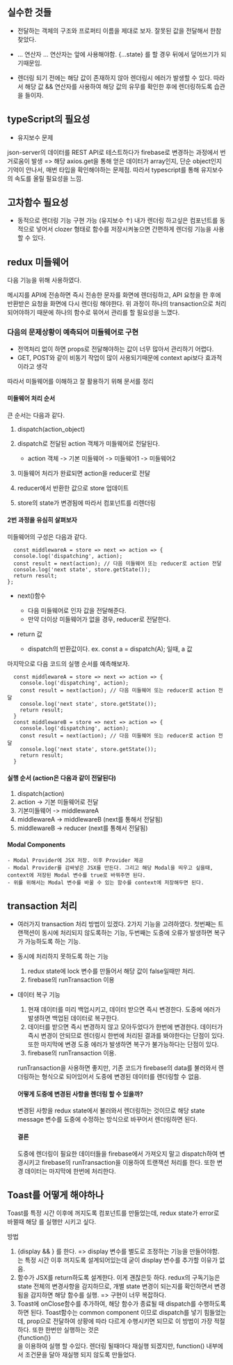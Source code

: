 ## 실수한 것들

- 전달하는 객체의 구조와 프로퍼티 이름을 제대로 보자.
  잘못된 값을 전달해서 한참 찾았다.

- ... 연산자
  ... 연산자는 앞에 사용해야함. {...state} 를 할 경우 뒤에서 덮어쓰기가 되기때문임.

- 렌더링 되기 전에는 해당 값이 존재하지 않아 렌더링시 에러가 발생할 수 있다. 따라서 해당 값 && 연산자를 사용하여 해당 값의 유무를 확인한 후에 렌더링하도록 습관을 들이자.

## typeScript의 필요성

- 유지보수 문제

json-server의 데이터를 REST API로 테스트하다가 firebase로 변경하는 과정에서 번거로움이 발생 => 해당 axios.get을 통해 얻은 데이터가 array인지, 단순 object인지 기억이 안나서, 매번 타입을 확인해야하는 문제점. 따라서 typescript를 통해 유지보수의 속도를 올릴 필요성을 느낌.

## 고차함수 필요성

- 동적으로 렌더링 기능 구현 가능 (유지보수 ↑)
  내가 렌더링 하고싶은 컴포넌트를 동적으로 넣어서 clozer 형태로 함수를 저장시켜놓으면 간편하게 렌더링 기능을 사용할 수 있다.

## redux 미들웨어
  다음 기능을 위해 사용하였다.

  메시지를 API에 전송하면 즉시 전송한 문자를 화면에 렌더링하고, API 요청을 한 후에 반환받은 요청을 화면에 다시 렌더링 해야한다. 위 과정이 하나의 transaction으로 처리되어야하기 때문에 하나의 함수로 묶어서 관리를 할 필요성을 느꼈다.
  
  ### 다음의 문제상황이 예측되어 미들웨어로 구현

  - 전역처리 없이 하면 props로 전달해야하는 값이 너무 많아서 관리하기 어렵다.
  - GET, POST와 같이 비동기 작업이 많이 사용되기때문에 context api보다 효과적이라고 생각


따라서 미들웨어를 이해하고 잘 활용하기 위해 문서를 정리


#### 미들웨어 처리 순서

큰 순서는 다음과 같다.

1. dispatch(action_object)
2. dispatch로 전달된 action 객체가 미들웨어로 전달된다.


    - action 객체 -> 기본 미들웨어 -> 미들웨어1 -> 미들웨어2

3. 미들웨어 처리가 완료되면 action을 reducer로 전달
4. reducer에서 반환한 값으로 store 업데이트
5. store의 state가 변경됨에 따라서 컴포넌트를 리렌더링

#### 2번 과정을 유심히 살펴보자

미들웨어의 구성은 다음과 같다.

```
  const middlewareA = store => next => action => {
  console.log('dispatching', action);
  const result = next(action); // 다음 미들웨어 또는 reducer로 action 전달
  console.log('next state', store.getState());
  return result;
};
```

- next()함수

  - 다음 미들웨어로 인자 값을 전달해준다.
  - 만약 더이상 미들웨어가 없을 경우, reducer로 전달한다.

- return 값
  - dispatch의 반환값이다. ex. const a = dispatch(A); 일때, a 값

마지막으로 다음 코드의 실행 순서를 예측해보자.

```
  const middlewareA = store => next => action => {
    console.log('dispatching', action);
    const result = next(action); // 다음 미들웨어 또는 reducer로 action 전달
    console.log('next state', store.getState());
    return result;
  }
  const middlewareB = store => next => action => {
    console.log('dispatching', action);
    const result = next(action); // 다음 미들웨어 또는 reducer로 action 전달
    console.log('next state', store.getState());
    return result;
  }
```
#### 실행 순서 (action은 다음과 같이 전달된다)
  1. dispatch(action)
  2. action -> 기본 미들웨어로 전달
  3. 기본미들웨어 -> middlewareA
  4. middlewareA -> middlewareB  (next를 통해서 전달됨)
  5. middlewareB -> reducer  (next를 통해서 전달됨)


#### Modal Components

    - Modal Provider에 JSX 저장. 이후 Provider 제공
    - Modal Provider를 감싸넣은 JSX를 만든다. 그리고 해당 Modal을 띄우고 싶을때, context에 저장된 Modal 변수를 true로 바꿔주면 된다.
    - 위를 위해서는 Modal 변수를 바꿀 수 있는 함수를 context에 저장해두면 된다.

## transaction 처리
  - 여러가지 transaction 처리 방법이 있겠다. 2가지 기능을 고려하였다. 첫번째는 트랜잭션이 동시에 처리되지 않도록하는 기능, 두번째는 도중에 오류가 발생하면 복구가 가능하도록 하는 기능.

  - 동시에 처리하지 못하도록 하는 기능
    1. redux state에 lock 변수를 만들어서 해당 값이 false일때만 처리.
    2. firebase의 runTransaction 이용

  - 데이터 복구 기능
    1. 현재 데이터를 미리 백업시키고, 데이터 받으면 즉시 변경한다. 도중에 에러가 발생하면 백업된 데이터로 복구한다.
    2. 데이터를 받으면 즉시 변경하지 않고 모아두었다가 한번에 변경한다. 데이터가 즉시 변경이 안되므로 렌더링시 한번에 처리된 결과를 봐야한다는 단점이 있다. 또한 마지막에 변경 도중 에러가 발생하면 복구가 불가능하다는 단점이 있다.
    3. firebase의 runTransaction 이용.

    runTransaction을 사용하면 좋지만, 기존 코드가 firebase의 data를 불러와서 렌더링하는 형식으로 되어있어서 도중에 변경된 데이터를 렌더링할 수 없음.

    #### 어떻게 도중에 변경된 사항을 렌더링 할 수 있을까?
    변경된 사항을 redux state에서 불러와서 렌더링하는 것이므로 해당 state message 변수를 도중에 수정하는 방식으로 바꾸어서 렌더링하면 된다.

    #### 결론
    도중에 렌더링이 필요한 데이터들을 firebase에서 가져오지 말고 dispatch하여 변경시키고 firebase의 runTransaction을 이용하여 트랜잭션 처리를 한다. 또한 변경 데이터는 마지막에 한번에 처리한다. 


## Toast를 어떻게 해야하나
  Toast를 특정 시간 이후에 꺼지도록 컴포넌트를 만들었는데, redux state가 error로 바뀔때 해당 <Toast/>를 실행만 시키고 싶다.

  방법 
  1. {display && <Toast/>} 를 한다. => display 변수를 별도로 조정하는 기능을 만들어야함. <Toast/>는 특정 시간 이후 꺼지도록 설계되어있는데 굳이 display 변수를 추가할 이유가 없음.
  2. 함수가 JSX를 return하도록 설계한다. 이게 괜찮은듯 하다. redux의 구독기능은 state 전체의 변경사항을 감지하므로, 개별 state 변경이 되는지를 확인하면서 변경됨을 감지하면 해당 함수를 실행. => 구현이 너무 복잡하다.
  3. Toast에 onClose함수를 추가하여, 해당 함수가 종료될 때 dispatch를 수행하도록 하면 된다. Toast함수는 common component 이므로 dispatch를 넣기 힘들었는데, prop으로 전달하여 상황에 따라 다르게 수행시키면 되므로 이 방법이 가장 적절하다. 또한 한번만 실행하는 것은 <div>{function()}</div>을 이용하여 실행 할 수있다. 렌더링 될때마다 재실행 되겠지만, function() 내부에서 조건문을 달아 재실행 되지 않도록 만들었다.